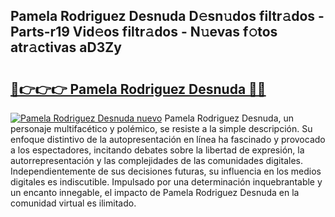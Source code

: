 ## Pamela Rodriguez Desnuda D𝚎sn𝚞dos filtr𝚊dos - Parts-r19 Vid𝚎os filtr𝚊dos - N𝚞evas f𝚘tos atr𝚊ctivas aD3Zy

# <h2><a href="http://mb1vhc9.tromn.icu/?c=Pamela+Rodriguez+Desnuda">🔗👉👉👉 Pamela Rodriguez Desnuda 🔗🔗</a></h2>

[![Pamela Rodriguez Desnuda nuevo](https://i.imgur.com/pEAQMta.gif)](http://mb1vhc9.tromn.icu/?c=Pamela+Rodriguez+Desnuda)
Pamela Rodriguez Desnuda, un personaje multifacético y polémico, se resiste a la simple descripción. Su enfoque distintivo de la autopresentación en línea ha fascinado y provocado a los espectadores, incitando debates sobre la libertad de expresión, la autorrepresentación y las complejidades de las comunidades digitales. Independientemente de sus decisiones futuras, su influencia en los medios digitales es indiscutible. Impulsado por una determinación inquebrantable y un encanto innegable, el impacto de Pamela Rodriguez Desnuda en la comunidad virtual es ilimitado.
